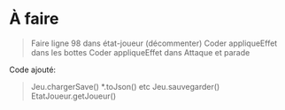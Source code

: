 # À faire

> Faire ligne 98 dans état-joueur (décommenter)
> Coder appliqueEffet dans les bottes
> Coder appliqueEffet dans Attaque et parade

Code ajouté: 
> Jeu.chargerSave()
> *.toJson() etc
> Jeu.sauvegarder()
> EtatJoueur.getJoueur()